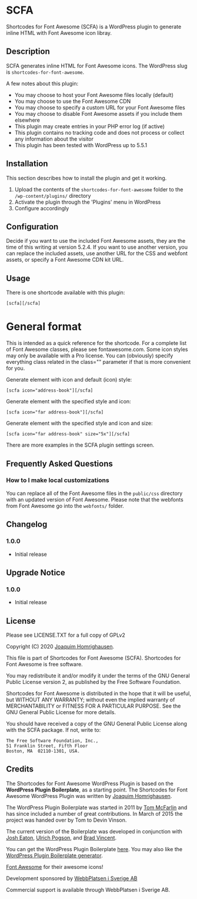 # SCFA

Shortcodes for Font Awesome (SCFA) is a WordPress plugin to generate inline HTML with Font Awesome icon libray.

## Description

SCFA generates inline HTML for Font Awesome icons. The WordPress slug is `shortcodes-for-font-awesome`.

A few notes about this plugin:

* You may choose to host your Font Awesome files locally (default)
* You may choose to use the Font Awesome CDN
* You may choose to specify a custom URL for your Font Awesome files
* You may choose to disable Font Awesome assets if you include them elsewhere
* This plugin may create entries in your PHP error log (if active)
* This plugin contains no tracking code and does not process or collect any information about the visitor
* This plugin has been tested with WordPress up to 5.5.1

## Installation

This section describes how to install the plugin and get it working.

1. Upload the contents of the `shortcodes-for-font-awesome` folder to the `/wp-content/plugins/` directory
2. Activate the plugin through the 'Plugins' menu in WordPress
3. Configure accordingly

## Configuration

Decide if you want to use the included Font Awesome assets, they are the time of this writing at version 5.2.4. If you want to use another version, you can replace the included assets, use another URL for the CSS and webfont assets, or specify a Font Awesome CDN kit URL.

## Usage

There is one shortcode available with this plugin:

`[scfa][/scfa]`

# General format #

This is intended as a quick reference for the shortcode. For a complete list of Font Awesome classes, please see fontawesome.com. Some icon styles may only be available with a Pro license. You can (obviously) specify everything class related in the class="" parameter if that is more convenient for you.

Generate <span> element with icon and default (icon) style:

`[scfa icon="address-book"][/scfa]`

Generate <span> element with the specified style and icon:

`[scfa icon="far address-book"][/scfa]`

Generate <span> element with the specified style and icon and size:

`[scfa icon="far address-book" size="5x"][/scfa]`

There are more examples in the SCFA plugin settings screen.

## Frequently Asked Questions

### How to I make local customizations

You can replace all of the Font Awesome files in the `public/css` directory with an updated version of Font Awesome. Please note that the webfonts from Font Awesome go into the `webfonts/` folder.

## Changelog

### 1.0.0
* Initial release

## Upgrade Notice

### 1.0.0
* Initial release

## License

Please see LICENSE.TXT for a full copy of GPLv2

Copyright (C) 2020 [Joaquim Homrighausen](https://github.com/joho1968).

This file is part of Shortcodes for Font Awesome (SCFA). Shortcodes for Font Awesome is free software.

You may redistribute it and/or modify it under the terms of the GNU General Public License version 2, as published by the Free Software Foundation.

Shortcodes for Font Awesome is distributed in the hope that it will be useful, but WITHOUT ANY WARRANTY; without even the implied warranty of MERCHANTABILITY or FITNESS FOR A PARTICULAR PURPOSE. See the GNU General Public License for more details.

You should have received a copy of the GNU General Public License along with the SCFA package. If not, write to:

```
The Free Software Foundation, Inc.,
51 Franklin Street, Fifth Floor
Boston, MA  02110-1301, USA.
```

## Credits

The Shortcodes for Font Awesome WordPress Plugin is based on the **WordPress Plugin Boilerplate**, as a starting point. The Shortcodes for Font Awesome WordPress Plugin was written by [Joaquim Homrighausen](https://github.com/joho1968).

The WordPress Plugin Boilerplate was started in 2011 by [Tom McFarlin](http://twitter.com/tommcfarlin/) and has since included a number of great contributions. In March of 2015 the project was handed over by Tom to Devin Vinson.

The current version of the Boilerplate was developed in conjunction with [Josh Eaton](https://twitter.com/jjeaton), [Ulrich Pogson](https://twitter.com/grapplerulrich), and [Brad Vincent](https://twitter.com/themergency).

You can get the WordPress Plugin Boilerplate [here](http://wppb.io/). You may also like the [WordPress Plugin Boilerplate generator](https://wppb.me/).

[Font Awesome](https://fontawesome.com) for their awesome icons!

Development sponsored by [WebbPlatsen i Sverige AB](https://www.webbplatsen.se)

Commercial support is available through WebbPlatsen i Sverige AB.
